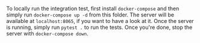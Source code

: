 To locally run the integration test, first install `docker-compose` and then simply run `docker-compose up -d` from this folder.
The server will be available at `localhost:8065`, if you want to have a look at it.
Once the server is running, simply run `pytest .` to run the tests.
Once you're done, stop the server with `docker-compose down`.
